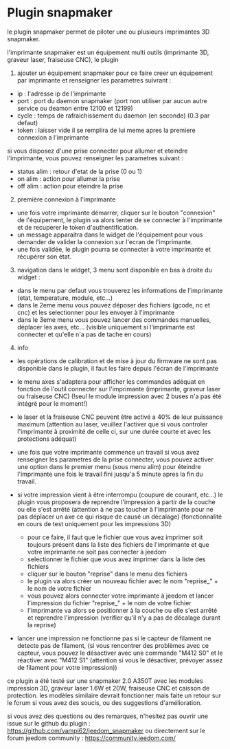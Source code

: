 # Plugin snapmaker

le plugin snapmaker permet de piloter une ou plusieurs imprimantes 3D snapmaker.

l'imprimante snapmaker est un équipement multi outils (imprimante 3D, graveur laser, fraiseuse CNC), le plugin

1) ajouter un équipement snapmaker
pour ce faire creer un équipement par imprimante et renseigner les parametres suivrant :
- ip : l'adresse ip de l'imprimante
- port : port du daemon snapmaker (port non utiliser par aucun autre service ou deamon entre 12100 et 12199)
- cycle : temps de rafraichissement du daemon (en seconde) (0.3 par defaut)
- token : laisser vide il se remplira de lui meme apres la premiere connexion a l'imprimante

si vous disposez d'une prise connecter pour allumer et eteindre l'imprimante, vous pouvez renseigner les parametres suivant :
- status alim : retour d'etat de la prise (0 ou 1)
- on alim : action pour allumer la prise
- off alim : action pour eteindre la prise


2) première connexion à l'imprimante
- une fois votre imprimante démarrer, cliquer sur le bouton "connexion" de l'équipement, le plugin va alors tenter de se connecter à l'imprimante et de recuperer le token d'authentification.
- un message apparaitra dans le widget de l'équipement pour vous demander de valider la connexion sur l'ecran de l'imprimante.
- une fois validée, le plugin pourra se connecter à votre imprimante et récupérer son état.
 
3) navigation dans le widget, 3 menu sont disponible en bas à droite du widget :
- dans le menu par defaut vous trouverez les informations de l'imprimante (etat, temperature, module, etc...)
- dans le 2eme menu vous pouvez déposer des fichiers (gcode, nc et cnc) et les selectionner pour les envoyer à l'imprimante
- dans le 3eme menu vous pouvez lancer des commandes manuelles, déplacer les axes, etc... (visible uniquement si l'imprimante est connecter et qu'elle n'a pas de tache en cours)

4) info
- les opérations de calibration et de mise à jour du firmware ne sont pas disponible dans le plugin, il faut les faire depuis l'écran de l'imprimante
- le menu axes s'adaptera pour afficher les commandes adéquat en fonction de l'outil connecter sur l'imprimante (imprimante, graveur laser ou fraiseuse CNC) (!seul le module impression avec 2 buses n'a pas été intégré pour le moment!)
- le laser et la fraiseuse CNC peuvent être activé a 40% de leur puissance maximum (attention au laser, veuillez l'activer que si vous controler l'imprimante à proximité de celle ci, sur une durée courte et avec les protections adéquat)
- une fois que votre imprimante commence un travail si vous avez renseigner les parametres de la prise connecter, vous pouvez activer une option dans le premier menu (sous menu alim) pour éteindre l'imprimante une fois le travail fini jusqu'a 5 minute apres la fin du travail.
- si votre impression vient à être interrompu (coupure de courant, etc...) le plugin vous proposera de reprendre l'impression à partir de la couche ou elle s'est arrêté (attention à ne pas toucher à l'imprimante pour ne pas déplacer un axe ce qui risque de causé un décalage) (fonctionnalité en cours de test uniquement pour les impressions 3D)
    - pour ce faire, il faut que le fichier que vous avez imprimer soit toujours présent dans la liste des fichiers de l'imprimante et que votre imprimante ne soit pas connecter à jeedom
    - selectionner le fichier que vous avez imprimer dans la liste des fichiers
    - cliquer sur le bouton "reprise" dans le menu des fichiers
    - le plugin va alors créer un nouveau fichier avec le nom "reprise_" + le nom de votre fichier
    - vous pouvez alors connecter votre imprimante à jeedom et lancer l'impression du fichier "reprise_" + le nom de votre fichier
    - l'imprimante va alors se positionner à la couche ou elle s'est arrêté et reprendre l'impression (verifier qu'il n'y a pas de décalage durant la reprise)

- lancer une impression ne fonctionne pas si le capteur de filament ne detecte pas de filament, (si vous rencontrer des problèmes avec ce capteur, vous pouvez le désactiver avec une commande "M412 S0" et le réactiver avec "M412 S1" (attention si vous le désactiver, prévoyer assez de filament pour votre impression))

ce plugin a été testé sur une snapmaker 2.0 A350T avec les modules impression 3D, graveur laser 1.6W et 20W, fraiseuse CNC et caisson de protection.
les modèles similaire devrait fonctionner mais faite un retour sur le forum si vous avez des soucis, ou des suggestions d'amélioration.

si vous avez des questions ou des remarques, n'hesitez pas ouvrir une issue sur le github du plugin : https://github.com/vampi62/jeedom_snapmaker
ou directement sur le forum jeedom community : https://community.jeedom.com/